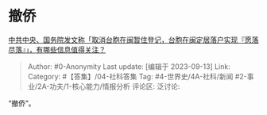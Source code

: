 # 撤侨
[中共中央、国务院发文称「取消台胞在闽暂住登记，台胞在闽定居落户实现『愿落尽落』」，有哪些信息值得关注？](https://www.zhihu.com/question/621690916/answer/3209038048)

> Author: #0-Anonymity
> Last update: [编辑于 2023-09-13]
> Link:
> Category: #【答集】/04-社科答集 
> Tag: #4-世界史/4A-社科/新闻 #2-事业/2A-功夫/1-核心能力/情报分析
> 评论区:
> 泛讨论:

“撤侨”。
